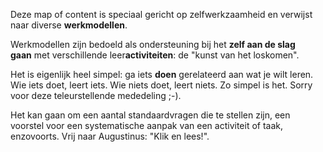 Deze map of content is speciaal gericht op zelfwerkzaamheid en verwijst naar diverse **werkmodellen**.

Werkmodellen zijn bedoeld als ondersteuning bij het **zelf aan de slag gaan** met verschillende leer**activiteiten**: de "kunst van het loskomen".

Het is eigenlijk heel simpel: ga iets **doen** gerelateerd aan wat je wilt leren. Wie iets doet, leert iets. Wie niets doet, leert niets. Zo simpel is het. Sorry voor deze teleurstellende mededeling ;-).

Het kan gaan om een aantal standaardvragen die te stellen zijn, een voorstel voor een systematische aanpak van een activiteit of taak, enzovoorts. Vrij naar Augustinus: "Klik en lees!".

